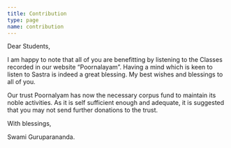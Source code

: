 ```yaml
---
title: Contribution
type: page
name: contribution
---
```


Dear Students,

I am happy to note that all of you are benefitting by listening to the Classes recorded in our website “Poornalayam”. Having a mind which is keen to listen to Sastra is indeed a great blessing. My best wishes and blessings to all of you.

Our trust Poornalyam has now the necessary corpus fund to maintain its noble activities. As it is self sufficient enough and adequate, it is suggested that you may not send further donations to the trust.

With blessings,

Swami Guruparananda.

